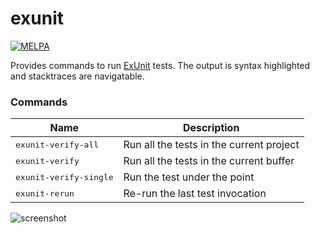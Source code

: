 # exunit

[![MELPA](https://melpa.org/packages/exunit-badge.svg)](https://melpa.org/#/exunit)

Provides commands to run
[ExUnit](https://hexdocs.pm/ex_unit/ExUnit.html) tests. The output is
syntax highlighted and stacktraces are navigatable.

### Commands

Name                                | Description
------------------------------------|----------
<kbd>exunit-verify-all</kbd>        | Run all the tests in the current project
<kbd>exunit-verify</kbd>            | Run all the tests in the current buffer
<kbd>exunit-verify-single</kbd>     | Run the test under the point
<kbd>exunit-rerun</kbd>             | Re-run the last test invocation


![screenshot](https://github.com/ananthakumaran/exunit.el/raw/master/screenshots/sample.png)
